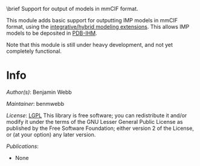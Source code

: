 \brief Support for output of models in mmCIF format.

This module adds basic support for outputting IMP models in mmCIF format,
using the [integrative/hybrid modeling extensions](https://github.com/ihmwg/IHM-dictionary).
This allows IMP models to be deposited in [PDB-IHM](https://pdb-ihm.org/).

Note that this module is still under heavy development, and not yet
completely functional.

# Info

_Author(s)_: Benjamin Webb

_Maintainer_: benmwebb

_License_: [LGPL](https://www.gnu.org/licenses/old-licenses/lgpl-2.1.html)
This library is free software; you can redistribute it and/or
modify it under the terms of the GNU Lesser General Public
License as published by the Free Software Foundation; either
version 2 of the License, or (at your option) any later version.

_Publications_:
- None
